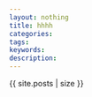 ```yaml
---
layout: nothing
title: hhhh
categories:
tags:
keywords:
description:
---
```





{{ site.posts | size }}
